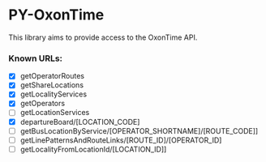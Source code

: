 
# PY-OxonTime    
This library aims to provide access to the OxonTime API.

### Known URLs:  
 - [x] getOperatorRoutes  
 - [x] getShareLocations  
 - [x] getLocalityServices  
 - [x] getOperators
 - [ ] getLocationServices  
 - [x] departureBoard/[LOCATION_CODE]  
 - [ ] getBusLocationByService/[OPERATOR_SHORTNAME]/[ROUTE_CODE]]  
 - [ ] getLinePatternsAndRouteLinks/[ROUTE_ID]/[OPERATOR_ID]  
 - [ ] getLocalityFromLocationId/[LOCATION_ID]]

